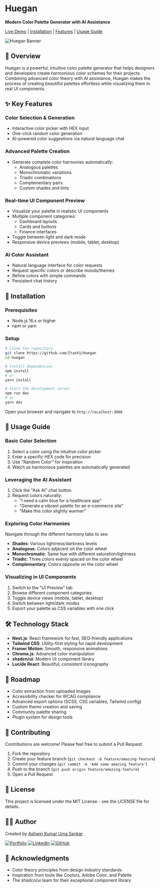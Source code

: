 # Huegan


  
**Modern Color Palette Generator with AI Assistance**

[Live Demo](https://huegan.vercel.app/) | [Installation](#installation) | [Features](#key-features) | [Usage Guide](#usage-guide)

![Huegan Banner](https://huegan.vercel.app/og-image.png)


## 🎨 Overview

Huegan is a powerful, intuitive color palette generator that helps designers and developers create harmonious color schemes for their projects. Combining advanced color theory with AI assistance, Huegan makes the process of creating beautiful palettes effortless while visualizing them in real UI components.

## ✨ Key Features

### Color Selection & Generation
- Interactive color picker with HEX input
- One-click random color generation
- AI-powered color suggestions via natural language chat

### Advanced Palette Creation
- Generate complete color harmonies automatically:
  - Analogous palettes
  - Monochromatic variations
  - Triadic combinations
  - Complementary pairs
  - Custom shades and tints

### Real-time UI Component Preview
- Visualize your palette in realistic UI components
- Multiple component categories:
  - Dashboard layouts
  - Cards and buttons
  - Finance interfaces
- Toggle between light and dark mode
- Responsive device previews (mobile, tablet, desktop)

### AI Color Assistant
- Natural language interface for color requests
- Request specific colors or describe moods/themes
- Refine colors with simple commands
- Persistent chat history

## 🚀 Installation

### Prerequisites
- Node.js 16.x or higher
- npm or yarn

### Setup

```bash
# Clone the repository
git clone https://github.com/Itaxh1/Huegan
cd huegan

# Install dependencies
npm install
# or
yarn install

# Start the development server
npm run dev
# or
yarn dev
```

Open your browser and navigate to `http://localhost:3000`

## 📖 Usage Guide

### Basic Color Selection
1. Select a color using the intuitive color picker
2. Enter a specific HEX code for precision
3. Use "Random Color" for inspiration
4. Watch as harmonious palettes are automatically generated

### Leveraging the AI Assistant
1. Click the "Ask AI" chat button
2. Request colors naturally:
   - "I need a calm blue for a healthcare app"
   - "Generate a vibrant palette for an e-commerce site"
   - "Make this color slightly warmer"

### Exploring Color Harmonies
Navigate through the different harmony tabs to see:
- **Shades**: Various lightness/darkness levels
- **Analogous**: Colors adjacent on the color wheel
- **Monochromatic**: Same hue with different saturation/lightness
- **Triadic**: Three colors evenly spaced on the color wheel
- **Complementary**: Colors opposite on the color wheel

### Visualizing in UI Components
1. Switch to the "UI Preview" tab
2. Browse different component categories
3. Toggle device views (mobile, tablet, desktop)
4. Switch between light/dark modes
5. Export your palette as CSS variables with one click

## 🛠️ Technology Stack

- **Next.js**: React framework for fast, SEO-friendly applications
- **Tailwind CSS**: Utility-first styling for rapid development
- **Framer Motion**: Smooth, responsive animations
- **Chroma.js**: Advanced color manipulation
- **shadcn/ui**: Modern UI component library
- **Lucide React**: Beautiful, consistent iconography


## 🔮 Roadmap

- Color extraction from uploaded images
- Accessibility checker for WCAG compliance
- Advanced export options (SCSS, CSS variables, Tailwind config)
- Custom theme creation and saving
- Community palette sharing
- Plugin system for design tools

## 👥 Contributing

Contributions are welcome! Please feel free to submit a Pull Request.

1. Fork the repository
2. Create your feature branch (`git checkout -b feature/amazing-feature`)
3. Commit your changes (`git commit -m 'Add some amazing feature'`)
4. Push to the branch (`git push origin feature/amazing-feature`)
5. Open a Pull Request

## 📄 License

This project is licensed under the MIT License - see the LICENSE file for details.

## 👨‍💻 Author

Created by [Ashwin Kumar Uma Sankar](https://ashxinkumar.me)

[![Portfolio](https://img.shields.io/badge/Portfolio-ashxinkumar.me-blue?style=flat-square)](https://ashxinkumar.me)
[![LinkedIn](https://img.shields.io/badge/LinkedIn-ashwinkumar99-blue?style=flat-square&logo=linkedin)](https://www.linkedin.com/in/ashwinkumar99/)
[![GitHub](https://img.shields.io/badge/GitHub-itaxh1-blue?style=flat-square&logo=github)](https://github.com/itaxh1)

## 🙏 Acknowledgments

- Color theory principles from design industry standards
- Inspiration from tools like Coolors, Adobe Color, and Palette
- The shadcn/ui team for their exceptional component library